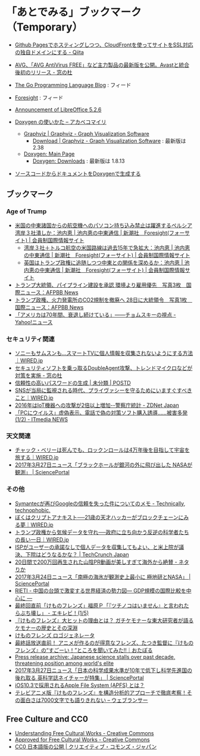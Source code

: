 # 「あとでみる」ブックマーク（Temporary）

- [Github Pagesでホスティングしつつ、CloudFrontを使ってサイトをSSL対応の独自ドメインにする - Qiita](http://qiita.com/kechol/items/9609e1ab4a673e05b613)
- [AVG、「AVG AntiVirus FREE」など主力製品の最新版を公開。Avastと統合後初のリリース - 窓の杜](http://forest.watch.impress.co.jp/docs/news/1039393.html)
- [The Go Programming Language Blog](https://blog.golang.org/feed.atom) : フィード
- [Foresight](http://www.fsight.jp/list/feed/rss) : フィード
- [Announcement of LibreOffice 5.2.6](https://blog.documentfoundation.org/blog/2017/03/09/libreoffice-5-2-6/)

- [Doxygen の使いかた – アカベコマイリ](http://akabeko.me/blog/2012/01/doxygen/)
    - [Graphviz | Graphviz - Graph Visualization Software](http://www.graphviz.org/)
        - [Download | Graphviz - Graph Visualization Software](http://www.graphviz.org/Download.php) : 最新版は 2.38
    - [Doxygen: Main Page](http://www.stack.nl/~dimitri/doxygen/)
        - [Doxygen: Downloads](http://www.stack.nl/~dimitri/doxygen/download.html) : 最新版は 1.8.13
- [ソースコードからドキュメントをDoxygenで生成する](http://alctail.sakura.ne.jp/tip/cplus_kannrenn/cplusplus/doc.shtml)


## ブックマーク

### Age of Trump

- [米国の中東諸国からの航空機へのパソコン持ち込み禁止は躍進するペルシア湾岸３社潰しか：池内恵 | 池内恵の中東通信 | 新潮社　Foresight(フォーサイト) | 会員制国際情報サイト](http://www.fsight.jp/articles/-/42139)
    - [湾岸３社＋トルコ航空の米国路線は過去15年で急拡大：池内恵 | 池内恵の中東通信 | 新潮社　Foresight(フォーサイト) | 会員制国際情報サイト](http://www.fsight.jp/articles/-/42141)
    - [英国はトランプ政権に追随しつつ中東との関係を深めるか：池内恵 | 池内恵の中東通信 | 新潮社　Foresight(フォーサイト) | 会員制国際情報サイト](http://www.fsight.jp/articles/-/42142)
- [トランプ大統領、パイプライン建設を承認 環境より雇用優先　写真3枚　国際ニュース：AFPBB News](http://www.afpbb.com/articles/-/3122688)
- [トランプ政権、火力発電所のCO2規制を撤廃へ 28日に大統領令　写真1枚　国際ニュース：AFPBB News](http://www.afpbb.com/articles/-/3122836)
- [「アメリカは70年間、衰退し続けている」——チョムスキーの視点 - Yahoo!ニュース](https://news.yahoo.co.jp/feature/566)

### セキュリティ関連

- [ソニーもサムスンも…スマートTVに個人情報を収集されないようにする方法｜WIRED.jp](http://wired.jp/2017/03/25/smart-tv-spying-vizio-settlement/)
- [セキュリティソフトを乗っ取るDoubleAgent攻撃、トレンドマイクロなどが対策を実施 - 窓の杜](http://forest.watch.impress.co.jp/docs/news/1051019.html)
- [信頼性の高いパスワードの生成 | 未分類 | POSTD](http://postd.cc/passwords-entropy/)
- [SNSが当局に監視される時代、プライヴァシーを守るためにいますぐすべきこと｜WIRED.jp](http://wired.jp/2017/03/23/use-social-media-protest-without-big-brother-snooping/)
- [2016年はIoT機器への攻撃が2倍以上増加--警察庁統計 - ZDNet Japan](https://japan.zdnet.com/article/35098667/)
- [「PCにウイルス」虚偽表示、電話で偽の対策ソフト購入誘導……被害多発 (1/2) - ITmedia NEWS](http://www.itmedia.co.jp/news/articles/1703/28/news054.html)

### 天文関連

- [チャック・ベリーは死んでも、ロックンロールは4万年後を目指して宇宙を旅する｜WIRED.jp](http://wired.jp/2017/03/23/rip-chuck-berry/)
- [2017年3月27日ニュース「ブラックホールが銀河の外に飛び出した NASAが観測」 | SciencePortal](http://scienceportal.jst.go.jp/news/newsflash_review/newsflash/2017/03/20170327_02.html)

### その他

- [Symantecが再びGoogleの信頼を失った件についてのメモ - Technically, technophobic.](http://notchained.hatenablog.com/entry/2017/03/27/090554)
- [ぼくはクリプトアナキスト──21歳の天才ハッカーがブロックチェーンにみる夢｜WIRED.jp](http://wired.jp/2017/03/26/portrait-of-a-crypto-anarchist/)
- [トランプ政権から気候データを守れ──政府に立ち向かう反逆の科学者たちの長い一日｜WIRED.jp](http://wired.jp/2017/03/24/rogue-scientists-race-save-climate-data-trump/)
- [ISPがユーザーの承諾なしで個人データを収集してもよい、と米上院が議決、下院はどうなるかな？ | TechCrunch Japan](http://jp.techcrunch.com/2017/03/24/20170323senate-votes-to-allow-isps-to-collect-personal-data-without-permission/)
- [20日間で200万回再生された山陰PR動画が美しすぎて海外から絶賛 - ネタりか](http://netallica.yahoo.co.jp/news/20170323-48526464-irorio)
- [2017年3月24日ニュース「南極の海氷が観測史上最小に 極地研とNASA」 | SciencePortal](http://scienceportal.jst.go.jp/news/newsflash_review/newsflash/2017/03/20170324_01.html)
- [RIETI - 中国の台頭で激変する世界経済の勢力図― GDP規模の国際比較を中心に ―](http://www.rieti.go.jp/users/china-tr/jp/ssqs/160707ssqs.html)
- [最終回直前「けものフレンズ」福原Ｐ「『ツチノコはいません』と言われたらぶち壊し」 - エキレビ！(1/5)](http://www.excite.co.jp/News/reviewmov/20170327/E1490547358865.html)
- [『けものフレンズ』大ヒットの理由とは？ ガチケモナーな東大研究者が語るケモナーの歴史とその深淵](http://news.denfaminicogamer.jp/kikakuthetower/kemono_friends)
- [けものフレンズ ロゴジェネレータ](https://aratama.github.io/kemonogen/)
- [最終話放送直前！ アニメが作るのが得意なフレンズ、たつき監督に『けものフレンズ』の“すごーい！”ところを聞いてみた!!｜おたぽる](http://otapol.jp/2017/03/post-10123_entry.html)
- [Press release archive: Japanese science stalls over past decade, threatening position among world's elite](http://www.nature.com/press_releases/nature-index-2017-japan.html)
- [2017年3月27日ニュース「日本の科学成果水準が10年で低下し科学先進国の後れ取る 英科学誌ネイチャーが特集」 | SciencePortal](http://scienceportal.jst.go.jp/news/newsflash_review/newsflash/2017/03/20170327_01.html)
- [iOS10.3で採用されるApple File System (APFS) とは？](https://ischool.co.jp/2017-03-26/)
- [テレビアニメ版『けものフレンズ』を構造分析的アプローチで徹底考察！その面白さは7000文字でも語りきれない – ウェブランサー](http://weblan3.com/blog/2017/03/20/31/)


## Free Culture and CC0

- [Understanding Free Cultural Works - Creative Commons](https://creativecommons.org/share-your-work/public-domain/freeworks/)
- [Approved for Free Cultural Works - Creative Commons](https://creativecommons.org/2008/02/20/approved-for-free-cultural-works/)
- [CC0 日本語版の公開 | クリエイティブ・コモンズ・ジャパン](https://creativecommons.jp/2015/05/01/cc0-jpver/)
